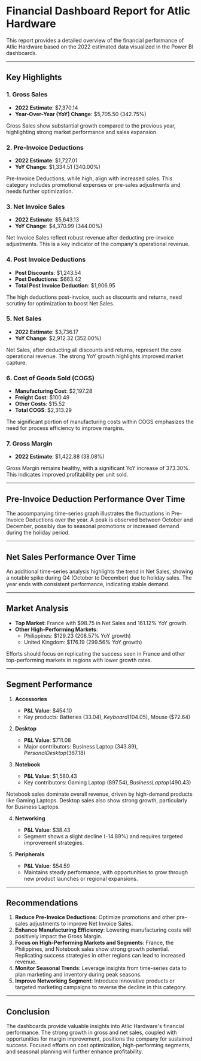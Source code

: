 
# Financial Dashboard Report for Atlic Hardware

This report provides a detailed overview of the financial performance of Atlic Hardware based on the 2022 estimated data visualized in the Power BI dashboards.

---

## Key Highlights

### 1. **Gross Sales**
- **2022 Estimate**: $7,370.14
- **Year-Over-Year (YoY) Change**: $5,705.50 (342.75%)

Gross Sales show substantial growth compared to the previous year, highlighting strong market performance and sales expansion.

### 2. **Pre-Invoice Deductions**
- **2022 Estimate**: $1,727.01
- **YoY Change**: $1,334.51 (340.00%)

Pre-Invoice Deductions, while high, align with increased sales. This category includes promotional expenses or pre-sales adjustments and needs further optimization.

### 3. **Net Invoice Sales**
- **2022 Estimate**: $5,643.13
- **YoY Change**: $4,370.99 (344.00%)

Net Invoice Sales reflect robust revenue after deducting pre-invoice adjustments. This is a key indicator of the company's operational revenue.

### 4. **Post Invoice Deductions**
- **Post Discounts**: $1,243.54
- **Post Deductions**: $663.42
- **Total Post Invoice Deduction**: $1,906.95

The high deductions post-invoice, such as discounts and returns, need scrutiny for optimization to boost Net Sales.

### 5. **Net Sales**
- **2022 Estimate**: $3,736.17
- **YoY Change**: $2,912.32 (352.00%)

Net Sales, after deducting all discounts and returns, represent the core operational revenue. The strong YoY growth highlights improved market capture.

### 6. **Cost of Goods Sold (COGS)**
- **Manufacturing Cost**: $2,197.28
- **Freight Cost**: $100.49
- **Other Costs**: $15.52
- **Total COGS**: $2,313.29

The significant portion of manufacturing costs within COGS emphasizes the need for process efficiency to improve margins.

### 7. **Gross Margin**
- **2022 Estimate**: $1,422.88 (38.08%)

Gross Margin remains healthy, with a significant YoY increase of 373.30%. This indicates improved profitability per unit sold.

---

## Pre-Invoice Deduction Performance Over Time
The accompanying time-series graph illustrates the fluctuations in Pre-Invoice Deductions over the year. A peak is observed between October and December, possibly due to seasonal promotions or increased demand during the holiday period.

---

## Net Sales Performance Over Time
An additional time-series analysis highlights the trend in Net Sales, showing a notable spike during Q4 (October to December) due to holiday sales. The year ends with consistent performance, indicating stable demand.

---

## Market Analysis
- **Top Market**: France with $98.75 in Net Sales and 161.12% YoY growth.
- **Other High-Performing Markets**:
  - Philippines: $129.23 (208.57% YoY growth)
  - United Kingdom: $176.19 (299.56% YoY growth)

Efforts should focus on replicating the success seen in France and other top-performing markets in regions with lower growth rates.

---

## Segment Performance

1. **Accessories**
   - **P&L Value**: $454.10
   - Key products: Batteries ($33.04), Keyboard ($104.05), Mouse ($72.64)

2. **Desktop**
   - **P&L Value**: $711.08
   - Major contributors: Business Laptop ($343.89), Personal Desktop ($367.18)

3. **Notebook**
   - **P&L Value**: $1,580.43
   - Key contributors: Gaming Laptop ($897.54), Business Laptop ($490.43)

Notebook sales dominate overall revenue, driven by high-demand products like Gaming Laptops. Desktop sales also show strong growth, particularly for Business Laptops.

4. **Networking**
   - **P&L Value**: $38.43
   - Segment shows a slight decline (-14.89%) and requires targeted improvement strategies.

5. **Peripherals**
   - **P&L Value**: $54.59
   - Maintains steady performance, with opportunities to grow through new product launches or regional expansions.

---

## Recommendations

1. **Reduce Pre-Invoice Deductions**: Optimize promotions and other pre-sales adjustments to improve Net Invoice Sales.
2. **Enhance Manufacturing Efficiency**: Lowering manufacturing costs will positively impact the Gross Margin.
3. **Focus on High-Performing Markets and Segments**: France, the Philippines, and Notebook sales show strong growth potential. Replicating success strategies in other regions can lead to increased revenue.
4. **Monitor Seasonal Trends**: Leverage insights from time-series data to plan marketing and inventory during peak seasons.
5. **Improve Networking Segment**: Introduce innovative products or targeted marketing campaigns to reverse the decline in this category.

---

## Conclusion
The dashboards provide valuable insights into Atlic Hardware's financial performance. The strong growth in gross and net sales, coupled with opportunities for margin improvement, positions the company for sustained success. Focused efforts on cost optimization, high-performing segments, and seasonal planning will further enhance profitability.


